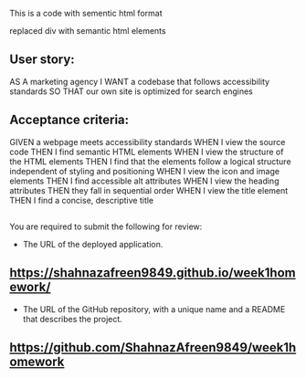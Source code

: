 This is a  code with sementic html format

replaced div with semantic html elements

## User story:
AS A marketing agency
I WANT a codebase that follows accessibility standards
SO THAT our own site is optimized for search engines


## Acceptance criteria:


GIVEN a webpage meets accessibility standards
WHEN I view the source code
THEN I find semantic HTML elements
WHEN I view the structure of the HTML elements
THEN I find that the elements follow a logical structure independent of styling and positioning
WHEN I view the icon and image elements
THEN I find accessible alt attributes
WHEN I view the heading attributes
THEN they fall in sequential order
WHEN I view the title element
THEN I find a concise, descriptive title

##
You are required to submit the following for review:

* The URL of the deployed application.

## https://shahnazafreen9849.github.io/week1homework/

* The URL of the GitHub repository, with a unique name and a README that describes the project.
## https://github.com/ShahnazAfreen9849/week1homework
